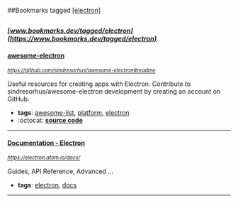 ##Bookmarks tagged [[electron]](https://www.bookmarks.dev?q=[electron])

_<sup><sup>[www.bookmarks.dev/tagged/electron](https://www.bookmarks.dev/tagged/electron)</sup></sup>_
---
#### [awesome-electron](https://github.com/sindresorhus/awesome-electron#readme)
_<sup>https://github.com/sindresorhus/awesome-electron#readme</sup>_

Useful resources for creating apps with Electron. Contribute to sindresorhus/awesome-electron development by creating an account on GitHub.
* **tags**: [awesome-list](../tagged/awesome-list.md), [platform](../tagged/platform.md), [electron](../tagged/electron.md)
* :octocat: **[source code](https://github.com/sindresorhus/awesome-electron#readme)**
---
#### [Documentation - Electron](https://electron.atom.io/docs/)
_<sup>https://electron.atom.io/docs/</sup>_

Guides, API Reference, Advanced ...
* **tags**: [electron](../tagged/electron.md), [docs](../tagged/docs.md)
---
